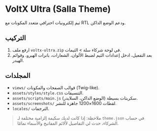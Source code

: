 
# VoltX Ultra (Salla Theme)
ثيم إلكترونيات احترافي متعدد المكونات مع RTL ودعم الوضع الداكن.

## التركيب
1) ارفع ملف `voltx-ultra.zip` في لوحة شركاء سلة > الثيمات.
2) بعد التفعيل، ادخل إعدادات الثيم لضبط الألوان، الشعارات، بانرات الهيرو، وقوائم الهيدر.

## المجلدات
- `views/` قوالب الصفحات والمكونات (Twig-like).
- `assets/styles/style.css` التنسيقات.
- `assets/scripts/main.js` سكربتات بسيطة (الوضع الداكن، السلايدر).
- `assets/screenshots/` لقطات 1600×1200 جاهزة للنشر.
- `locales/` الترجمات.

> ملاحظة: إذا كانت لديك سكيمة إلزامية مختلفة لـ `theme.json` في حساب الشركاء، حدث لي التفاصيل لألائم المفاتيح والأسماء تمامًا.
